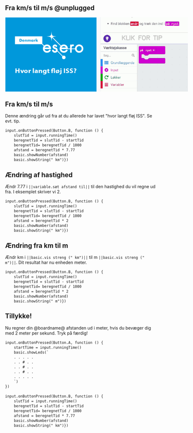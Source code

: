 ## Fra km/s til m/s @unplugged
<div style="display: flex; justify-content: space-around;">
  <img src="https://github.com/ESERODanmark/isstravellingdistance/blob/master/ikon_issDist.png?raw=true" alt="DampVibrations" width="300"/>
  <img src="https://github.com/ESERODanmark/multicounter/blob/master/clickTip.gif?raw=true" alt="ClickTip" width="300"/>
</div>


## Fra km/s til m/s

Denne ændring går ud fra at du allerede har lavet "hvor langt fløj ISS". Se evt. tip.

```blocks
input.onButtonPressed(Button.B, function () {
    slutTid = input.runningTime()
    beregnetTid = slutTid - startTid
    beregnetTid= beregnetTid / 1000
    afstand = beregnetTid * 7.77
    basic.showNumber(afstand)
    basic.showString(" km")})
```

## Ændring af hastighed
Ændr 7.77 i `||variable.sæt afstand til||` til den hastighed du vil regne ud fra. I eksemplet skriver vi 2.

```blocks
input.onButtonPressed(Button.B, function () {
    slutTid = input.runningTime()
    beregnetTid = slutTid - startTid
    beregnetTid= beregnetTid / 1000
    afstand = beregnetTid * 2
    basic.showNumber(afstand)
    basic.showString(" km")})
```

## Ændring fra km til m
Ændr km  i `||basic.vis streng (" km")||` til m `||basic.vis streng (" m")||`. Dit resultat har nu enheden meter.

```blocks
input.onButtonPressed(Button.B, function () {
    slutTid = input.runningTime()
    beregnetTid = slutTid - startTid
    beregnetTid= beregnetTid / 1000
    afstand = beregnetTid * 2
    basic.showNumber(afstand)
    basic.showString(" m")})
```

## Tillykke!
Nu regner din @boardname@ afstanden ud i meter, hvis du bevæger dig med 2 meter per sekund. Tryk på færdig!


```template
input.onButtonPressed(Button.A, function () {
    startTime = input.runningTime()
    basic.showLeds(`
    . . . . .
    . . # . .
    . . # . .
    . . # . .
    . . . . .
    `)
})

input.onButtonPressed(Button.B, function () {
    slutTid = input.runningTime()
    beregnetTid = slutTid - startTid
    beregnetTid= beregnetTid / 1000
    afstand = beregnetTid * 7.77
    basic.showNumber(afstand)
    basic.showString(" km")})
```